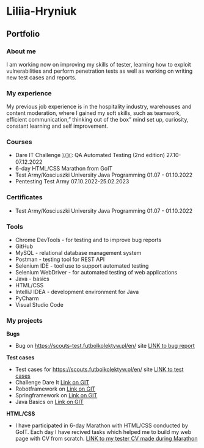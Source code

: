 # Liliia-Hryniuk
## Portfolio

### About me
I am working now on improving my skills of tester, learning how to exploit vulnerabilities and perform penetration tests as well as working on writing new test cases and reports.

### My experience
My previous job experience is in the hospitality industry, warehouses and content moderation, where I gained my soft skills, such as teamwork, efficient communication,” thinking out of the box” mind set up, curiosity, constant learning and self improvement.





### Courses
* Dare IT Challenge 🇺🇦: QA Automated Testing (2nd edition) 27.10-07.12.2022
* 6-day HTML/CSS Marathon from GoIT
* Test Army/Kosciuszki University Java Programming 01.07 - 01.10.2022
* Pentesting Test Army 07.10.2022-25.02.2023 

### Certificates

* Test Army/Kosciuszki University Java Programming 01.07 - 01.10.2022


### Tools 

* Chrome DevTools - for testing and to improve bug reports
* GitHub
* MySQL - relational database management system
* Postman - testing tool for REST API
* Selenium IDE - tool use to support automated testing
* Selenium WebDriver - for automated testing of web applications
* Java - basics 
* HTML/CSS
* IntelliJ IDEA - development environment for Java
* PyCharm
* Visual Studio Code



### My projects
**Bugs**
* Bug on https://scouts-test.futbolkolektyw.pl/en/ site [LINK to bug report](https://drive.google.com/drive/folders/13L4rcR8afSn_grxFdiXD5Q1zE4Deuhmy?usp=share_link)

**Test cases**
* Test cases for https://scouts.futbolkolektyw.pl/en/ site [LINK to test cases](https://drive.google.com/drive/folders/11jEwVFXEcGZzTHmKLvG7vx48bGX_SbAz?usp=share_link)
* Challenge Dare It [Link on GIT](https://github.com/lilihryn/challenge_portfolio_pati)
* Robotframework on [Link on GIT](https://github.com/lilihryn/challenge_robotframework)
* Springframework on [Link on GIT](https://github.com/lilihryn/SpringFrameworkProject)
* Java Basics on [Link on GIT](https://github.com/lilihryn/basic-exercises)


**HTML/CSS**
* I have participated in 6-day Marathon with HTML/CSS conducted by GoIT. Each day I have recived tasks which helped me to build my web page with CV from scratch. 
  [LINK to my tester CV made during Marathon](https://liliia-hryniuk-cv.netlify.app/)
	



